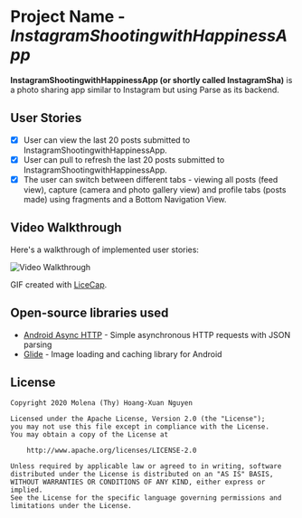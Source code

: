 # Project Name - *InstagramShootingwithHappinessApp*

**InstagramShootingwithHappinessApp (or shortly called InstagramSha)** is a photo sharing app similar to Instagram but using Parse as its backend.

## User Stories

- [x] User can view the last 20 posts submitted to InstagramShootingwithHappinessApp.
- [x] User can pull to refresh the last 20 posts submitted to InstagramShootingwithHappinessApp.
- [x] The user can switch between different tabs - viewing all posts (feed view), capture (camera and photo gallery view) and profile tabs (posts made) using fragments and a Bottom Navigation View.

## Video Walkthrough
  
Here's a walkthrough of implemented user stories:

<img src='https://github.com/molenathyhoangxuannguyen/Instagram_Photo_Capture/blob/master/Instademo.gif' title='Video Walkthrough' width='' alt='Video Walkthrough' />

GIF created with [LiceCap](http://www.cockos.com/licecap/).


## Open-source libraries used

- [Android Async HTTP](https://github.com/codepath/CPAsyncHttpClient) - Simple asynchronous HTTP requests with JSON parsing
- [Glide](https://github.com/bumptech/glide) - Image loading and caching library for Android

## License

    Copyright 2020 Molena (Thy) Hoang-Xuan Nguyen

    Licensed under the Apache License, Version 2.0 (the "License");
    you may not use this file except in compliance with the License.
    You may obtain a copy of the License at

        http://www.apache.org/licenses/LICENSE-2.0

    Unless required by applicable law or agreed to in writing, software
    distributed under the License is distributed on an "AS IS" BASIS,
    WITHOUT WARRANTIES OR CONDITIONS OF ANY KIND, either express or implied.
    See the License for the specific language governing permissions and
    limitations under the License.
